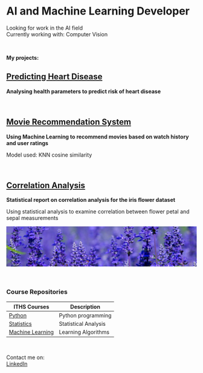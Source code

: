 # AI and Machine Learning Developer  

Looking for work in the AI field  
Currently working with: Computer Vision    

<br>  

**My projects:**

## [Predicting Heart Disease](https://github.com/Andreas-Svensson/disease_prediction)

**Analysing health parameters to predict risk of heart disease**  

<br>  

## [Movie Recommendation System](https://github.com/Andreas-Svensson/movie_recommender)  

**Using Machine Learning to recommend movies based on watch history and user ratings**  

Model used: KNN cosine similarity  

<br>  

## [Correlation Analysis](https://github.com/Andreas-Svensson/Statistics/blob/main/project/report.md)  

**Statistical report on correlation analysis for the iris flower dataset**  

Using statistical analysis to examine correlation between flower petal and sepal measurements  

![](assets/iris_flower.png)  

<br>  

### Course Repositories  

| ITHS Courses | Description |
| --- | --- |
| [Python][py] | Python programming |
| [Statistics][st] | Statistical Analysis |
| [Machine Learning][ml] | Learning Algorithms |

[py]: https://github.com/Andreas-Svensson/Python-Andreas-Svensson  
[st]: https://github.com/Andreas-Svensson/Statistics  
[ml]: https://github.com/Andreas-Svensson/Machine-Learning  

<br>  

Contact me on:  
[LinkedIn](https://www.linkedin.com/in/andreas-jan-svensson/)  
